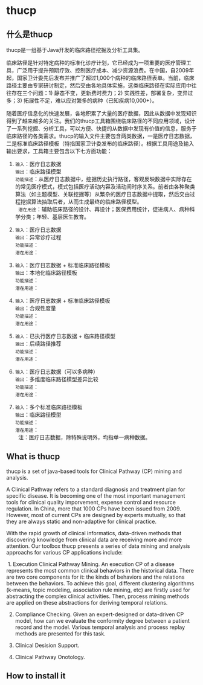 # thucp

## 什么是thucp

thucp是一组基于Java开发的临床路径挖掘及分析工具集。

临床路径是针对特定病种的标准化诊疗计划，它已经成为一项重要的医疗管理工具，广泛用于提升预期疗效、控制医疗成本、减少资源浪费。在中国，自2009年起，国家卫计委先后发布并推广了超过1,000个病种的临床路径表单。当前，临床路径主要由专家研讨制定，然后交由各地具体实施，这类临床路径在实际应用中往往存在三个问题：1) 静态不变，更新费时费力；2) 实践性差，部署复杂，变异过多；3) 拓展性不足，难以应对繁多的病种（已知疾病10,000+）。

随着医疗信息化的快速发展，各地积累了大量的医疗数据，因此从数据中发现知识得到了越来越多的关注。我们的thucp工具箱围绕临床路径的不同应用领域，设计了一系列挖掘、分析工具，可以方便、快捷的从数据中发现有价值的信息，服务于临床路径的各类需求。thucp的输入文件主要包含两类数据，一是医疗日志数据，二是标准临床路径模板（特指国家卫计委发布的临床路径）。根据工具用途及输入输出要求，工具箱主要包含以下七方面功能：

1. `输入`：医疗日志数据<br>
   `输出`：临床路径模型<br>
   `功能描述`：从医疗日志数据中，挖掘历史执行路径，客观反映数据中实际存在的常见医疗模式，模式包括医疗活动内容及活动间时序关系。前者由各种聚类算法（如主题模型、关联挖掘等）从繁杂的医疗日志数据中提取，然后交由过程挖掘算法抽取后者，从而生成最终的临床路径模型。<br>
   `潜在用途`：辅助临床路径的设计、再设计；医保费用统计，促进病人、病种科学分类；年轻、基层医生教育。<br>

2. `输入`：医疗日志数据<br>
   `输出`：异常诊疗过程<br>
   `功能描述`：<br>
   `潜在用途`：<br>
   
3. `输入`：医疗日志数据 + 标准临床路径模板<br>
   `输出`：本地化临床路径模板<br>
   `功能描述`：<br>
   `潜在用途`：<br>
   
4. `输入`：医疗日志数据 + 标准临床路径模板<br>
   `输出`：合规性度量<br>
   `功能描述`：<br>
   `潜在用途`：<br>
   
5. `输入`：已执行医疗日志数据 + 临床路径模型<br>
   `输出`：后续路径推荐<br>
   `功能描述`：<br>
   `潜在用途`：<br>
   
6. `输入`：医疗日志数据（可以多病种）<br>
   `输出`：多维度临床路径模型差异比较<br>
   `功能描述`：<br>
   `潜在用途`： <br>
   
7. `输入`：多个标准临床路径模板<br>
   `输出`：临床路径模型<br>
   `功能描述`：<br>
   `潜在用途`：<br>
   
注：医疗日志数据，除特殊说明外，均指单一病种数据。

## What is thucp
thucp is a set of java-based tools for Clinical Pathway (CP) mining and analysis. 

A Clinical Pathway refers to a standard diagnosis and treatment plan for specific disease. It is becoming one of the most important management tools for clinical quality imporvement, expense control and resource regulation. In China, more that 1000 CPs have been issued 
from 2009. However, most of current CPs are designed by experts mutually, so that they are always static and non-adaptive for clinical practice. 

With the rapid growth of clinical informatics, data-driven methods that discovering knowledge from clinical data are receiving more and more attention. Our toolbox thucp presents a series of data mining and analysis approachs for various CP applications include: 

  1. Execution Clinical Pathway Mining. An execution CP of a disease represents the most common clinical behaviors in the historical data. There are two core components for it: the kinds of behaviors and the relations between the behaviors. To achieve this goal, different clustering algorithms (k-means, topic modeling, association rule mining, etc) are firstly used for abstracting the complex clinical activities. Then, process mining methods are applied on these abstractions for deriving temporal relations. 
  
  2. Compliance Checking. Given an expert-designed or data-driven CP model, how can we evaluate the conformity degree between a patient record and the model. Various temporal analysis and process replay methods are presented for this task. 
  
  3. Clinical Desision Support. 
  
  4. Clinical Pathway Onotology. 

## How to install it
